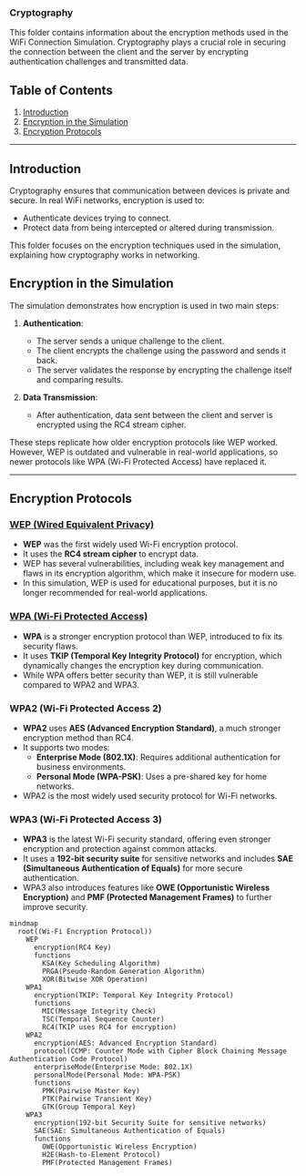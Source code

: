 ### Cryptography

This folder contains information about the encryption methods used in the WiFi Connection Simulation. Cryptography plays a crucial role in securing the connection between the client and the server by encrypting authentication challenges and transmitted data.

## Table of Contents

1. [Introduction](#introduction)
2. [Encryption in the Simulation](#encryption-in-the-simulation)
3. [Encryption Protocols](#encryption-protocols)

---

## Introduction

Cryptography ensures that communication between devices is private and secure. In real WiFi networks, encryption is used to:

- Authenticate devices trying to connect.
- Protect data from being intercepted or altered during transmission.

This folder focuses on the encryption techniques used in the simulation, explaining how cryptography works in networking.

## Encryption in the Simulation

The simulation demonstrates how encryption is used in two main steps:

1. **Authentication**:
    - The server sends a unique challenge to the client.
    - The client encrypts the challenge using the password and sends it back.
    - The server validates the response by encrypting the challenge itself and comparing results.

2. **Data Transmission**:
    - After authentication, data sent between the client and server is encrypted using the RC4 stream cipher.

These steps replicate how older encryption protocols like WEP worked. However, WEP is outdated and vulnerable in real-world applications, so newer protocols like WPA (Wi-Fi Protected Access) have replaced it.

---

## Encryption Protocols

### **[WEP (Wired Equivalent Privacy)](WEP/README.md)**

- **WEP** was the first widely used Wi-Fi encryption protocol.
- It uses the **RC4 stream cipher** to encrypt data.
- WEP has several vulnerabilities, including weak key management and flaws in its encryption algorithm, which make it insecure for modern use.
- In this simulation, WEP is used for educational purposes, but it is no longer recommended for real-world applications.

### **[WPA (Wi-Fi Protected Access)](WPA/README.md)**

- **WPA** is a stronger encryption protocol than WEP, introduced to fix its security flaws.
- It uses **TKIP (Temporal Key Integrity Protocol)** for encryption, which dynamically changes the encryption key during communication.
- While WPA offers better security than WEP, it is still vulnerable compared to WPA2 and WPA3.

### **WPA2 (Wi-Fi Protected Access 2)**

- **WPA2** uses **AES (Advanced Encryption Standard)**, a much stronger encryption method than RC4.
- It supports two modes:
    - **Enterprise Mode (802.1X)**: Requires additional authentication for business environments.
    - **Personal Mode (WPA-PSK)**: Uses a pre-shared key for home networks.
- WPA2 is the most widely used security protocol for Wi-Fi networks.

### **WPA3 (Wi-Fi Protected Access 3)**

- **WPA3** is the latest Wi-Fi security standard, offering even stronger encryption and protection against common attacks.
- It uses a **192-bit security suite** for sensitive networks and includes **SAE (Simultaneous Authentication of Equals)** for more secure authentication.
- WPA3 also introduces features like **OWE (Opportunistic Wireless Encryption)** and **PMF (Protected Management Frames)** to further improve security.

```mermaid
mindmap
  root((Wi-Fi Encryption Protocol))
    WEP
      encryption(RC4 Key)
      functions
        KSA(Key Scheduling Algorithm)
        PRGA(Pseudo-Random Generation Algorithm)
        XOR(Bitwise XOR Operation)
    WPA1
      encryption(TKIP: Temporal Key Integrity Protocol)
      functions
        MIC(Message Integrity Check)
        TSC(Temporal Sequence Counter)
        RC4(TKIP uses RC4 for encryption)
    WPA2
      encryption(AES: Advanced Encryption Standard)
      protocol(CCMP: Counter Mode with Cipher Block Chaining Message Authentication Code Protocol)
      enterpriseMode(Enterprise Mode: 802.1X)
      personalMode(Personal Mode: WPA-PSK)
      functions
        PMK(Pairwise Master Key)
        PTK(Pairwise Transient Key)
        GTK(Group Temporal Key)
    WPA3
      encryption(192-bit Security Suite for sensitive networks)
      SAE(SAE: Simultaneous Authentication of Equals)
      functions
        OWE(Opportunistic Wireless Encryption)
        H2E(Hash-to-Element Protocol)
        PMF(Protected Management Frames)

```